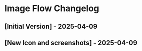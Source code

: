 # Image Flow Changelog

## [Initial Version] - 2025-04-09
## [New Icon and screenshots] - 2025-04-09